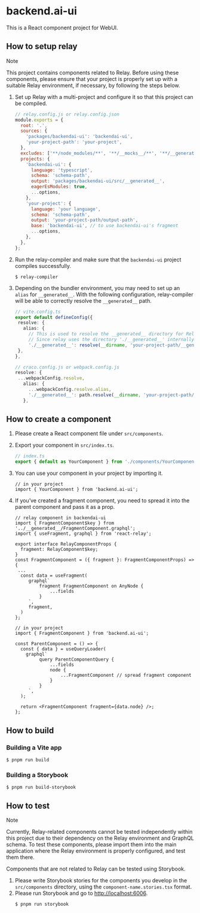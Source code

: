 # backend.ai-ui

This is a React component project for WebUI.

## How to setup relay

> [!NOTE]
> This project contains components related to Relay. Before using these components, please ensure that your project is properly set up with a suitable Relay environment, if necessary, by following the steps below.

1. Set up Relay with a multi-project and configure it so that this project can be compiled.

   ```js
   // relay.config.js or relay.config.json
   module.exports = {
     root: '.',
     sources: {
       'packages/backendai-ui': 'backendai-ui',
       'your-project-path': 'your-project',
     },
     excludes: ['**/node_modules/**', '**/__mocks__/**', '**/__generated__/**'],
     projects: {
       'backendai-ui': {
         language: 'typescript',
         schema: 'schema-path',
         output: 'packages/backendai-ui/src/__generated__',
         eagerEsModules: true,
         ...options,
       },
       'your-project': {
         language: 'your language',
         schema: 'schema-path',
         output: 'your-project-path/output-path',
         base: 'backendai-ui', // to use backendai-ui's fragment
         ...options,
       },
     },
   };
   ```

2. Run the relay-compiler and make sure that the `backendai-ui` project compiles successfully.

   ```console
   $ relay-compiler
   ```

3. Depending on the bundler environment, you may need to set up an `alias` for `__generated__`. With the following configuration, relay-compiler will be able to correctly resolve the `__generated__` path.

   ```ts
   // vite.config.ts
   export default defineConfig({
    resolve: {
      alias: {
        // This is used to resolve the __generated__ directory for Relay
        // Since relay uses the directory './__generated__' internally, map this to your-project-path/__generated__.
        './__generated__': resolve(__dirname, 'your-project-path/__generated__'),
    },
   },

   // craco.config.js or webpack.config.js
   resolve: {
    ...webpackConfig.resolve,
      alias: {
        ...webpackConfig.resolve.alias,
        './__generated__': path.resolve(__dirname, 'your-project-path/__generated__'),
      },
   ```

## How to create a component

1. Please create a React component file under `src/components`.
2. Export your component in `src/index.ts`.
   ```ts
   // index.ts
   export { default as YourComponent } from './components/YourComponent';
   ```
3. You can use your component in your project by importing it.
   ```tsx
   // in your project
   import { YourComponent } from 'backend.ai-ui';
   ```
4. If you’ve created a fragment component, you need to spread it into the parent component and pass it as a prop.

   ```tsx
   // relay component in backendai-ui
   import { FragmentComponent$key } from '../__generated__/FragmentComponent.graphql';
   import { useFragment, graphql } from 'react-relay';

   export interface RelayComponentProps {
     fragment: RelayComponent$key;
   }
   const FragmentComponent = ({ fragment }: FragmentComponentProps) => {
    ...
     const data = useFragment(
        graphql`
            fragment FragmentComponent on AnyNode {
                ...fields
            }
        `,
        fragment,
     )
   };
   ```

   ```tsx
   // in your project
   import { FragmentComponent } from 'backend.ai-ui';

   const ParentComponent = () => {
     const { data } = useQueryLoader(
       graphql`
            query ParentComponentQuery {
                ...fields
                node {
                    ...FragmentComponent // spread fragment component
                }
            }
        `,
     );

     return <FragmentComponent fragment={data.node} />;
   };
   ```

## How to build

### Building a Vite app

```console
$ pnpm run build
```

### Building a Storybook

```console
$ pnpm run build-storybook
```

## How to test

> [!NOTE]
> Currently, Relay-related components cannot be tested independently within this project due to their dependency on the Relay environment and GraphQL schema. To test these components, please import them into the main application where the Relay environment is properly configured, and test them there.

Components that are not related to Relay can be tested using Storybook.

1. Please write Storybook stories for the components you develop in the `src/components` directory, using the `component-name.stories.tsx` format.
2. Please run Storybook and go to [http://localhost:6006](http://localhost:6006).
   ```console
   $ pnpm run storybook
   ```

